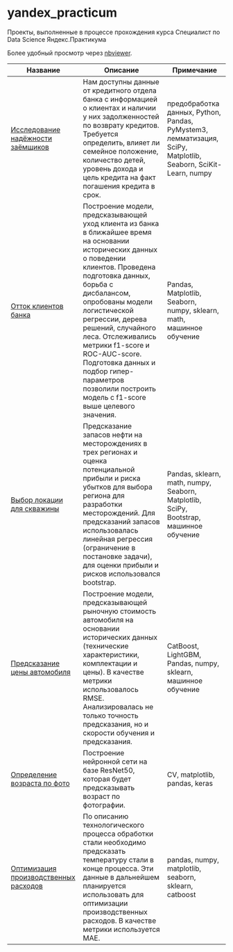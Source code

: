 # yandex_practicum
 Проекты, выполненные в процессе прохождения курса Специалист по Data Science Яндекс.Практикума
 
 Более удобный просмотр через [nbviewer](https://nbviewer.org/github/Al-Zhukov/yandex_practicum/tree/main/).
 
 | Название | Описание | Примечание | 
 | --- | --- | ------ | 
 | [Исследование надёжности заёмщиков](https://nbviewer.org/github/Al-Zhukov/yandex_practicum/blob/main/Исследование_надежности_заемщиков/credit_data_research.ipynb)  |  Нам доступны данные от кредитного отдела банка с информацией о клиентах и наличии у них задолженностей по возврату кредитов. Требуется определить, влияет ли семейное положение, количество детей, уровень дохода и цель кредита на факт погашения кредита в срок.| предобработка данных, Python, Pandas, PyMystem3, лемматизация, SciPy, Matplotlib, Seaborn, SciKit-Learn, numpy |
 | [Отток клиентов банка](https://nbviewer.org/github/Al-Zhukov/yandex_practicum/blob/main/Отток_клиентов_банка/churn_prediction_bank.ipynb) |  Построение модели, предсказывающей уход клиента из банка в ближайшее время на основании исторических данных о поведении клиентов. Проведена подготовка данных, борьба с дисбалансом, опробованы модели логистической регрессии, дерева решений, случайного леса. Отслеживались метрики f1-score и ROC-AUC-score. Подготовка данных и подбор гипер-параметров позволили построить модель с f1-score выше целевого значения. | Pandas, Matplotlib, Seaborn, numpy, sklearn, math, машинное обучение |
 | [Выбор локации для скважины](https://nbviewer.org/github/Al-Zhukov/yandex_practicum/blob/main/Выбор_локации_для_разработки_новых_нефтяных_месторождений/choosing_oil_well_location.ipynb) | Предсказание запасов нефти на месторождениях в трех регионах и оценка потенциальной прибыли и риска убытков для выбора региона для разработки месторождений. Для предсказаний запасов использовалась линейная регрессия (ограничение в постановке задачи), для оценки прибыли и рисков использовался bootstrap. | Pandas, sklearn, math, numpy, Seaborn, Matplotlib, SciPy, Bootstrap, машинное обучение |
 | [Предсказание цены автомобиля](https://nbviewer.org/github/Al-Zhukov/yandex_practicum/blob/main/Предсказание_цены_автомобиля/car_price_prediction.ipynb) |  Построение модели, предсказывающей рыночную стоимость автомобиля на основании исторических данных (технические характеристики, комплектации и цены). В качестве метрики использовалось RMSE. Анализировалась не только точность предсказания, но и скорости обучения и предсказания.  | CatBoost, LightGBM, Pandas, numpy, sklearn, машинное обучение |
 | [Определение возраста по фото](https://nbviewer.org/github/Al-Zhukov/yandex_practicum/blob/main/Компьютерное_зрение/computer_vision_age_determination.ipynb) |  Построение нейронной сети на базе ResNet50, которая будет предсказывать возраст по фотографии.| CV, matplotlib, pandas, keras |
 | [Оптимизация производственных расходов](https://nbviewer.org/github/Al-Zhukov/yandex_practicum/blob/main/Оптимизация_производственных_расходов/metal_temperature_prediction.ipynb) | По описанию технологического процесса обработки стали необходимо предсказать температуру стали в конце процесса. Эти данные в дальнейшем планируется использовать для оптимизации производственных расходов. В качестве метрики используется MAE. | pandas, numpy, matplotlib, seaborn, sklearn, catboost |
  
 <!-- | [Прогнозирование заказов такси](https://github.com/Al-Zhukov/yandex_praktikum/tree/main/Прогнозирование_заказов_такси) |  Работаем с историческими данными о количестве заказов такси в аэропортах. Для привлечения дополнительных водителей в часы-пик хотим построить модель, прогнозирующую количество заказов на следующий час. В качестве метрики используется RMSE. | CatBoost, LightGBM, Matplotlib, Pandas, StatsModels, numpy, sklearn, машинное обучение | -->
 <!-- | [Классификация комментариев](https://github.com/Al-Zhukov/yandex_praktikum/tree/main/Классификация_комментариев) |  Готовим инструмент, который будем помечать потенциально токсичные комментарии для отправки их на модерацию. В качестве метрики используется f1-score. | CatBoost, LightGBM, NLTK, Pandas, numpy, sklearn, машинное обучение |-->
 <!-- | [Модель для металлообрабатывающего предприятия](https://github.com/Al-Zhukov/yandex_praktikum/tree/main/Модель_для_металлообработывающего_предприятия)|  Описание будет добавлено позже | Pandas, sklearn, numpy, Seaborn, Matplotlib, math, машинное обучение |-->
